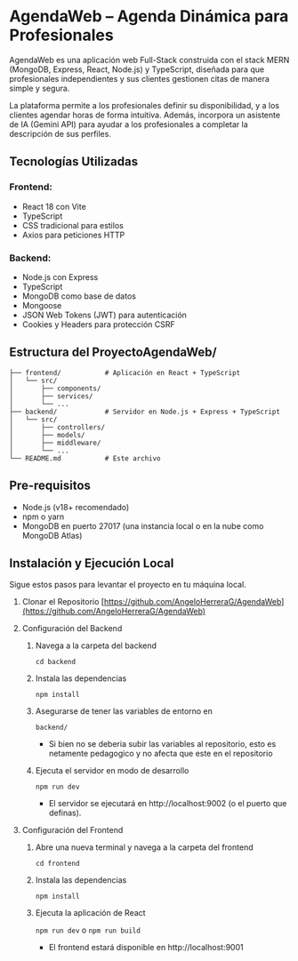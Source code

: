 # AgendaWeb – Agenda Dinámica para Profesionales

AgendaWeb es una aplicación web Full-Stack construida con el stack MERN (MongoDB, Express, React, Node.js) y TypeScript, diseñada para que profesionales independientes y sus clientes gestionen citas de manera simple y segura.

La plataforma permite a los profesionales definir su disponibilidad, y a los clientes agendar horas de forma intuitiva. Además, incorpora un asistente de IA (Gemini API) para ayudar a los profesionales a completar la descripción de sus perfiles.

## Tecnologías Utilizadas
### Frontend:
- React 18 con Vite
- TypeScript
- CSS tradicional para estilos
- Axios para peticiones HTTP
### Backend:
- Node.js con Express
- TypeScript
- MongoDB como base de datos
- Mongoose
- JSON Web Tokens (JWT) para autenticación
- Cookies y Headers para protección CSRF

## Estructura del ProyectoAgendaWeb/
```
├── frontend/           # Aplicación en React + TypeScript
│   └── src/
│       ├── components/
│       ├── services/
│       └── ...
├── backend/            # Servidor en Node.js + Express + TypeScript
│   └── src/
│       ├── controllers/
│       ├── models/
│       ├── middleware/
│       └── ...
└── README.md           # Este archivo
```

## Pre-requisitos

- Node.js (v18+ recomendado)
- npm o yarn
- MongoDB en puerto 27017 (una instancia local o en la nube como MongoDB Atlas)

## Instalación y Ejecución Local

Sigue estos pasos para levantar el proyecto en tu máquina local.
1. Clonar el Repositorio
 [https://github.com/AngeloHerreraG/AgendaWeb](https://github.com/AngeloHerreraG/AgendaWeb)

2. Configuración del Backend
    1. Navega a la carpeta del backend

        ```cd backend```
    2. Instala las dependencias
    
        ```npm install```
    3. Asegurarse de tener las variables de entorno en 

        ```backend/```
        - Si bien no se deberia subir las variables al repositorio, esto es netamente pedagogico y no afecta que este en el repositorio
    4. Ejecuta el servidor en modo de desarrollo
    
        ```npm run dev```
        - El servidor se ejecutará en http://localhost:9002 (o el puerto que definas).

3. Configuración del Frontend
    1. Abre una nueva terminal y navega a la carpeta del frontend
        
        ```cd frontend```
    2. Instala las dependencias

        ```npm install```

    3. Ejecuta la aplicación de React
        
        ```npm run dev``` o ```npm run build```
        - El frontend estará disponible en http://localhost:9001